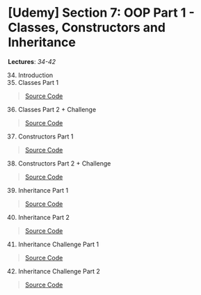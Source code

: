 # [Udemy] Section 7: OOP Part 1 - Classes, Constructors and Inheritance

__Lectures__: _34-42_

34. Introduction
35. Classes Part 1
>   [Source Code](34-35-Classes_Part_1/src/com/rajatsachdeva)
36. Classes Part 2 + Challenge
>   [Source Code](36-Classes_Part_2/src/com/rajatsachdeva)
37. Constructors Part 1
>   [Source Code](37-Constructors_Part_1)
38. Constructors Part 2 + Challenge
>   [Source Code](38-Constructors_Part_2)
39. Inheritance Part 1
>   [Source Code](39-Inheritance_Part_1/src/com/rajatsachdeva)
40. Inheritance Part 2
>   [Source Code](40-Inheritance_Part_2/src/com/rajatsachdeva)
41. Inheritance Challenge Part 1
>   [Source Code](41-Inheritance_Challenge_Part_1)
42. Inheritance Challenge Part 2
>   [Source Code](42-Inheritance_Challenge_Part_2/src/com/rajatsachdeva)
